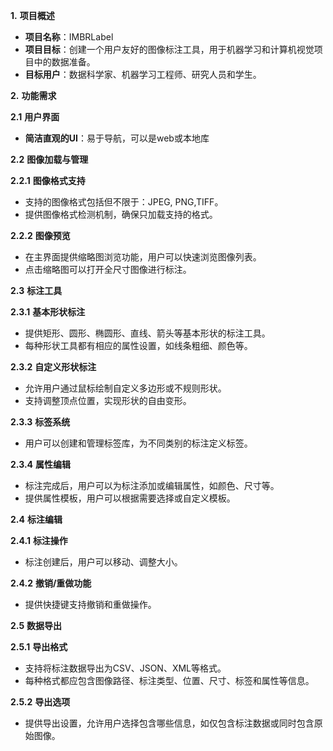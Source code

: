 **1.** **项目概述**

- **项目名称**：IMBRLabel
- **项目目标**：创建一个用户友好的图像标注工具，用于机器学习和计算机视觉项目中的数据准备。
- **目标用户**：数据科学家、机器学习工程师、研究人员和学生。

**2.** **功能需求**

**2.1** **用户界面**

- **简洁直观的UI**：易于导航，可以是web或本地库

**2.2** **图像加载与管理**

**2.2.1** **图像格式支持**

- 支持的图像格式包括但不限于：JPEG, PNG,TIFF。
- 提供图像格式检测机制，确保只加载支持的格式。

**2.2.2** **图像预览**

- 在主界面提供缩略图浏览功能，用户可以快速浏览图像列表。
- 点击缩略图可以打开全尺寸图像进行标注。

**2.3** **标注工具**

**2.3.1** **基本形状标注**

- 提供矩形、圆形、椭圆形、直线、箭头等基本形状的标注工具。
- 每种形状工具都有相应的属性设置，如线条粗细、颜色等。

**2.3.2** **自定义形状标注**

- 允许用户通过鼠标绘制自定义多边形或不规则形状。
- 支持调整顶点位置，实现形状的自由变形。

**2.3.3** **标签系统**

- 用户可以创建和管理标签库，为不同类别的标注定义标签。

**2.3.4** **属性编辑**

- 标注完成后，用户可以为标注添加或编辑属性，如颜色、尺寸等。
- 提供属性模板，用户可以根据需要选择或自定义模板。

**2.4** **标注编辑**

**2.4.1** **标注操作**

- 标注创建后，用户可以移动、调整大小。

**2.4.2** **撤销/重做功能**

- 提供快捷键支持撤销和重做操作。

**2.5** **数据导出**

**2.5.1** **导出格式**

- 支持将标注数据导出为CSV、JSON、XML等格式。
- 每种格式都应包含图像路径、标注类型、位置、尺寸、标签和属性等信息。

**2.5.2** **导出选项**

- 提供导出设置，允许用户选择包含哪些信息，如仅包含标注数据或同时包含原始图像。

 